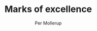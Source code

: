 ---
title: Marks of excellence
slug: marks-of-excellence
breadcrumbs:
  - title: >-
      Accueil
    path: "/"
  - title: >-
      Bibliographie
    path: "/bibliographie"
  - title: >-
      Marks of excellence
author: Per Mollerup
cover: marks-of-excellence.jpg
summary: 'Marks of Excellence (first published in 1997) offers a rigorous exploration
  of the trademark: its history, development, style, classification and relevance
  in today''s world. The book includes extensive discussion of its origins in heraldry,
  monograms, owner''s marks and certificates of origins, and also contains a comprehensive
  taxonomy of trademarks and an alphabetical index of trademark themes. The text covers
  every aspect of the trademark, its history, development, style, classification and
  relevance in today''s world. A brief history is given of the origins of the trademark
  in heraldry, monograms, owner''s marks and certificates of origin. The proceeding
  chapters explore corporate identity and communication design with an emphasis on
  sign theory. The core of the book is a comprehensive classification of trademarks
  covering name marks, abbreviations and all kinds of picture marks. This is followed
  by an alphabetical index of trademark themes from animals to word puzzles. The index
  is illustrated by a selection of the world''s best trademarks - the marks of excellence
  from which this book takes its name. The final section of the book covers the development
  of trademarks over time and across the boundaries of language and space. An invaluable
  reference tool for design students and graphic designers, the original book is packed
  with nearly 600 illustrations of both rare and instantly recognizable trademarks,
  logos, signs, advertisements, and the images that inspired them. This revised and
  expanded edition will include at least 500 new images and 80 pages of new material,
  bringing this successful title right up to date.'
mandatory: false
site: https://www.fnac.com/a897063/MOLLERUP-P-Marks-of-excellence
isbn: 0714838381
paths:
- "/competences/comprendre"
- "/competences/concevoir"
- "/competences/exprimer"
- "/competences/entreprendre"
- "/parcours/strategie-de-communication-numerique-et-design-d-experience"
- "/parcours/creation-numerique"
---